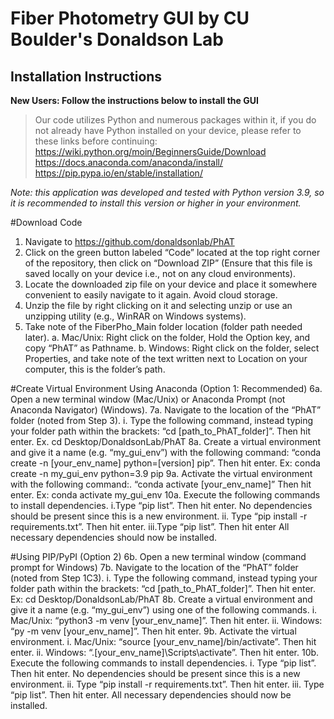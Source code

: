 # Fiber Photometry GUI by CU Boulder's Donaldson Lab

## Installation Instructions

**New Users: Follow the instructions below to install the GUI**
> Our code utilizes Python and numerous packages within it, if you do not already have Python installed on your device, please refer to these links before continuing: <br>
https://wiki.python.org/moin/BeginnersGuide/Download \
https://docs.anaconda.com/anaconda/install/ \
https://pip.pypa.io/en/stable/installation/

*Note: this application was developed and tested with Python version 3.9, so it is recommended to install this version or higher in your environment.*

#Download Code
1. Navigate to https://github.com/donaldsonlab/PhAT
2. Click on the green button labeled “Code” located at the top right corner of the repository, then click on “Download ZIP” (Ensure that this file is saved locally on your device i.e., not on any cloud environments).
3. Locate the downloaded zip file on your device and place it somewhere convenient to easily navigate to it again. Avoid cloud storage. 
4. Unzip the file by right clicking on it and selecting unzip or use an unzipping utility (e.g., WinRAR on Windows systems). 
5. Take note of the FiberPho_Main folder location (folder path needed later).
    a. Mac/Unix: Right click on the folder, Hold the Option key, and copy “PhAT” as Pathname.
    b. Windows: Right click on the folder, select Properties, and take note of the text written next to Location on your computer, this is the folder’s path.

#Create Virtual Environment
Using Anaconda (Option 1: Recommended)
6a. Open a new terminal window (Mac/Unix) or Anaconda Prompt (not Anaconda 	Navigator) (Windows).
7a. Navigate to the location of the “PhAT” folder (noted from Step 3).
i.	Type the following command, instead typing your folder path within the brackets: “cd [path_to_PhAT_folder]”. Then hit enter.
    Ex. cd Desktop/DonaldsonLab/PhAT 
8a. Create a virtual environment and give it a name (e.g. “my_gui_env”) with the following command:
“conda create -n [your_env_name] python=[version] pip”. Then hit 	enter.
    Ex: conda create -n my_gui_env python=3.9 pip
9a. Activate the virtual environment with the following command:.
“conda activate [your_env_name]” Then hit enter.
    Ex: conda activate my_gui_env
10a. Execute the following commands to install dependencies.
    i.Type “pip list”. Then hit enter.
    No dependencies should be present since this is a new environment. 
    ii.	Type “pip install -r requirements.txt”. Then hit enter.
    iii.Type “pip list”. Then hit enter
    All necessary dependencies should now be installed.

#Using PIP/PyPI (Option 2)
6b. Open a new terminal window (command prompt for Windows)
7b. Navigate to the location of the “PhAT” folder (noted from Step 1C3).
    i. Type the following command, instead typing your folder path within the brackets: “cd [path_to_PhAT_folder]”. Then hit enter.
    Ex: cd Desktop/DonaldsonLab/PhAT
8b. Create a virtual environment and give it a name (e.g. “my_gui_env”) using one of the following commands.
    i. Mac/Unix: “python3 -m venv [your_env_name]”. Then hit enter.
    ii. Windows: “py -m venv [your_env_name]”. Then hit enter.
9b. Activate the virtual environment.
    i. Mac/Unix: “source [your_env_name]/bin/activate”. Then hit enter.
    ii. Windows: “.\[your_env_name]\Scripts\activate”. Then hit enter.
10b. Execute the following commands to install dependencies.
    i. Type “pip list”. Then hit enter.
    No dependencies should be present since this is a new environment. 
    ii. Type “pip install -r requirements.txt”. Then hit enter.
    iii. Type “pip list”. Then hit enter.
    All necessary dependencies should now be installed.
